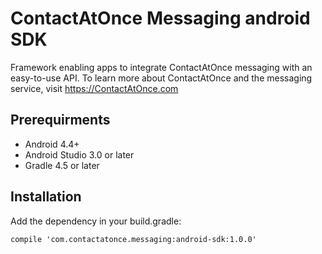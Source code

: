 ContactAtOnce Messaging android SDK
==============

Framework enabling apps to integrate ContactAtOnce messaging with an easy-to-use API. To learn more about ContactAtOnce and the messaging service, visit https://ContactAtOnce.com

## Prerequirments

* Android 4.4+
* Android Studio 3.0 or later
* Gradle 4.5 or later

## Installation

Add the dependency in your build.gradle:
```
compile 'com.contactatonce.messaging:android-sdk:1.0.0'
```
